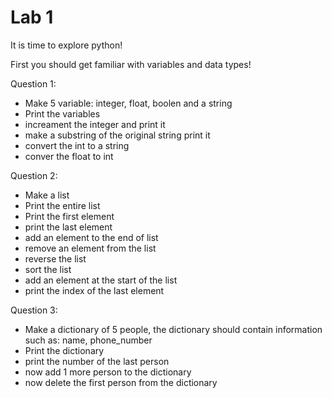 # Lab 1
It is time to explore python!

First you should get familiar with variables and data types!

Question 1: 
-  Make 5 variable: integer, float, boolen and a string 
-  Print the variables
-  increament the integer and print it
-  make a substring of the original string print it
-  convert the int to a string
-  conver the float to int

Question 2:
- Make a list
- Print the entire list
- Print the first element 
- print the last element 
- add an element to the end of list
- remove an element from the list
- reverse the list
- sort the list 
- add an element at the start of the list
- print the index of the last element


Question 3:
- Make a dictionary of 5 people, the dictionary should contain information such as: name, phone_number
- Print the dictionary
- print the number of the last person
- now add 1 more person to the dictionary 
- now delete the first person from the dictionary 
